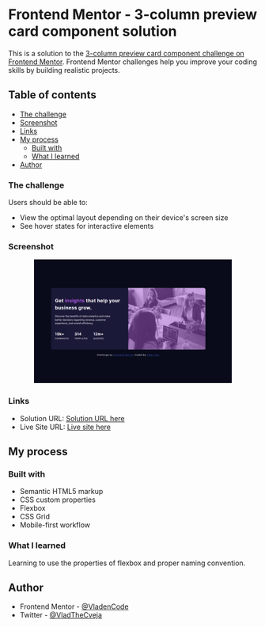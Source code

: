 # Frontend Mentor - 3-column preview card component solution

This is a solution to the [3-column preview card component challenge on Frontend Mentor](https://www.frontendmentor.io/challenges/3column-preview-card-component-pH92eAR2-). Frontend Mentor challenges help you improve your coding skills by building realistic projects.

## Table of contents

- [The challenge](#the-challenge)
- [Screenshot](#screenshot)
- [Links](#links)
- [My process](#my-process)
  - [Built with](#built-with)
  - [What I learned](#what-i-learned)
- [Author](#author)

### The challenge

Users should be able to:

- View the optimal layout depending on their device's screen size
- See hover states for interactive elements

### Screenshot

<p align="center">
<img src="https://github.com/VladenCode/FM-Stats-preview-card/blob/main/stats-preview-card-component-main/screenshot.PNG" width="400" height="250" />
</p>

### Links

- Solution URL: [Solution URL here](https://www.frontendmentor.io/solutions/3column-preview-card-CHaaNu9Ayz)
- Live Site URL: [Live site here](https://astounding-fenglisu-774614.netlify.app/)

## My process

### Built with

- Semantic HTML5 markup
- CSS custom properties
- Flexbox
- CSS Grid
- Mobile-first workflow

### What I learned

Learning to use the properties of flexbox and proper naming convention.

## Author

- Frontend Mentor - [@VladenCode](https://www.frontendmentor.io/profile/VladenCode)
- Twitter - [@VladTheCveja](https://twitter.com/VladTheCveja)
